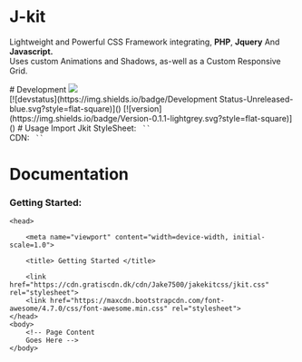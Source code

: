 # J-kit
<p> Lightweight and Powerful CSS Framework integrating, <b>PHP</b>, <b>Jquery</b> And <b>Javascript.</b></br>
Uses custom Animations and Shadows, as-well as a Custom Responsive Grid. </br>
</p>
# Development
<a href="https://codeclimate.com/github/Jake7500/Jakekit.css"><img src="https://codeclimate.com/github/Jake7500/Jakekit.css/badges/issue_count.svg" /></a>
</br>[![devstatus](https://img.shields.io/badge/Development Status-Unreleased-blue.svg?style=flat-square)]()
[![version](https://img.shields.io/badge/Version-0.1.1-lightgrey.svg?style=flat-square)]()
# Usage
Import Jkit StyleSheet:
<code> `<link rel="stylesheet" type="text/css" href="jkit.css">` </code>
</br>
CDN:
<code> `<link href="https://cdn.gratiscdn.dk/cdn/Jake7500/jakekitcss/jkit.css" rel="stylesheet">` </code>
</br>



# Documentation
### Getting Started:
	<head>

		<meta name="viewport" content="width=device-width, initial-scale=1.0">

		<title> Getting Started </title>

		<link href="https://cdn.gratiscdn.dk/cdn/Jake7500/jakekitcss/jkit.css" rel="stylesheet">
		<link href="https://maxcdn.bootstrapcdn.com/font-awesome/4.7.0/css/font-awesome.min.css" rel="stylesheet">
	</head>
	<body>
		<!-- Page Content
		Goes Here -->
	</body>
